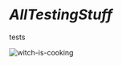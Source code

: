 <h1><i>AllTestingStuff</i></h1>
tests

![witch-is-cooking](https://cloud.githubusercontent.com/assets/25085025/22439983/2686dcf6-e74b-11e6-8291-c930e1664274.jpg)
